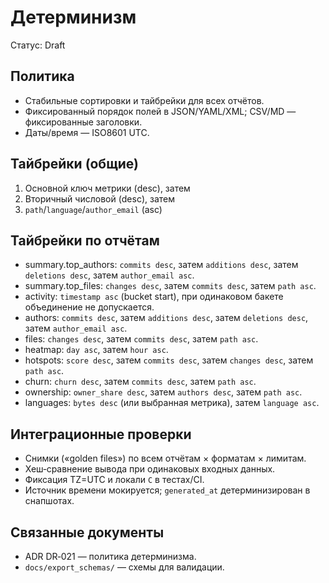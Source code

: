 # Детерминизм

Статус: Draft

## Политика
- Стабильные сортировки и тайбрейки для всех отчётов.
- Фиксированный порядок полей в JSON/YAML/XML; CSV/MD — фиксированные заголовки.
- Даты/время — ISO8601 UTC.

## Тайбрейки (общие)
1) Основной ключ метрики (desc), затем
2) Вторичный числовой (desc), затем
3) `path`/`language`/`author_email` (asc)

## Тайбрейки по отчётам
- summary.top_authors: `commits desc`, затем `additions desc`, затем `deletions desc`, затем `author_email asc`.
- summary.top_files: `changes desc`, затем `commits desc`, затем `path asc`.
- activity: `timestamp asc` (bucket start), при одинаковом бакете объединение не допускается.
- authors: `commits desc`, затем `additions desc`, затем `deletions desc`, затем `author_email asc`.
- files: `changes desc`, затем `commits desc`, затем `path asc`.
- heatmap: `day asc`, затем `hour asc`.
- hotspots: `score desc`, затем `commits desc`, затем `changes desc`, затем `path asc`.
- churn: `churn desc`, затем `commits desc`, затем `path asc`.
- ownership: `owner_share desc`, затем `authors desc`, затем `path asc`.
- languages: `bytes desc` (или выбранная метрика), затем `language asc`.

## Интеграционные проверки
- Снимки («golden files») по всем отчётам × форматам × лимитам.
- Хеш‑сравнение вывода при одинаковых входных данных.
 - Фиксация TZ=UTC и локали `C` в тестах/CI.
 - Источник времени мокируется; `generated_at` детерминизирован в снапшотах.

## Связанные документы
- ADR DR‑021 — политика детерминизма.
- `docs/export_schemas/` — схемы для валидации.
